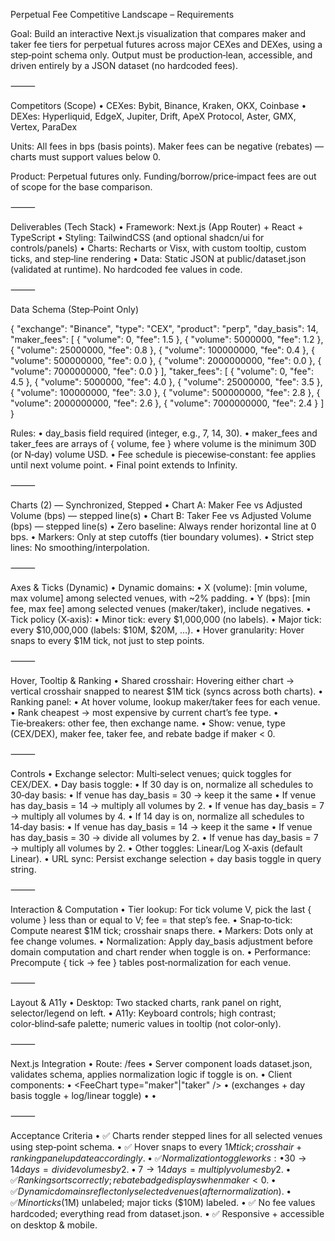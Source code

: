 Perpetual Fee Competitive Landscape – Requirements

Goal: Build an interactive Next.js visualization that compares maker and taker fee tiers for perpetual futures across major CEXes and DEXes, using a step‑point schema only. Output must be production‑lean, accessible, and driven entirely by a JSON dataset (no hardcoded fees).

⸻

Competitors (Scope)
•	CEXes: Bybit, Binance, Kraken, OKX, Coinbase
•	DEXes: Hyperliquid, EdgeX, Jupiter, Drift, ApeX Protocol, Aster, GMX, Vertex, ParaDex

Units: All fees in bps (basis points). Maker fees can be negative (rebates) — charts must support values below 0.

Product: Perpetual futures only. Funding/borrow/price‑impact fees are out of scope for the base comparison.

⸻

Deliverables (Tech Stack)
•	Framework: Next.js (App Router) + React + TypeScript
•	Styling: TailwindCSS (and optional shadcn/ui for controls/panels)
•	Charts: Recharts or Visx, with custom tooltip, custom ticks, and step‑line rendering
•	Data: Static JSON at public/dataset.json (validated at runtime). No hardcoded fee values in code.

⸻

Data Schema (Step‑Point Only)

{
"exchange": "Binance",
"type": "CEX",
"product": "perp",
"day_basis": 14,
"maker_fees": [
{ "volume": 0, "fee": 1.5 },
{ "volume": 5000000, "fee": 1.2 },
{ "volume": 25000000, "fee": 0.8 },
{ "volume": 100000000, "fee": 0.4 },
{ "volume": 500000000, "fee": 0.0 },
{ "volume": 2000000000, "fee": 0.0 },
{ "volume": 7000000000, "fee": 0.0 }
],
"taker_fees": [
{ "volume": 0, "fee": 4.5 },
{ "volume": 5000000, "fee": 4.0 },
{ "volume": 25000000, "fee": 3.5 },
{ "volume": 100000000, "fee": 3.0 },
{ "volume": 500000000, "fee": 2.8 },
{ "volume": 2000000000, "fee": 2.6 },
{ "volume": 7000000000, "fee": 2.4 }
]
}

Rules:
•	day_basis field required (integer, e.g., 7, 14, 30).
•	maker_fees and taker_fees are arrays of { volume, fee } where volume is the minimum 30D (or N‑day) volume USD.
•	Fee schedule is piecewise‑constant: fee applies until next volume point.
•	Final point extends to Infinity.

⸻

Charts (2) — Synchronized, Stepped
•	Chart A: Maker Fee vs Adjusted Volume (bps) — stepped line(s)
•	Chart B: Taker Fee vs Adjusted Volume (bps) — stepped line(s)
•	Zero baseline: Always render horizontal line at 0 bps.
•	Markers: Only at step cutoffs (tier boundary volumes).
•	Strict step lines: No smoothing/interpolation.

⸻

Axes & Ticks (Dynamic)
•	Dynamic domains:
•	X (volume): [min volume, max volume] among selected venues, with ~2% padding.
•	Y (bps): [min fee, max fee] among selected venues (maker/taker), include negatives.
•	Tick policy (X‑axis):
•	Minor tick: every $1,000,000 (no labels).
•	Major tick: every $10,000,000 (labels: $10M, $20M, …).
•	Hover granularity: Hover snaps to every $1M tick, not just to step points.

⸻

Hover, Tooltip & Ranking
•	Shared crosshair: Hovering either chart → vertical crosshair snapped to nearest $1M tick (syncs across both charts).
•	Ranking panel:
•	At hover volume, lookup maker/taker fees for each venue.
•	Rank cheapest → most expensive by current chart’s fee type.
•	Tie‑breakers: other fee, then exchange name.
•	Show: venue, type (CEX/DEX), maker fee, taker fee, and rebate badge if maker < 0.

⸻

Controls
•	Exchange selector: Multi‑select venues; quick toggles for CEX/DEX.
•	Day basis toggle:
•	If 30 day is on, normalize all schedules to 30‑day basis:
•	If venue has day_basis = 30 → keep it the same
•	If venue has day_basis = 14 → multiply all volumes by 2.
•	If venue has day_basis = 7 → multiply all volumes by 4.
•	If 14 day is on, normalize all schedules to 14‑day basis:
•	If venue has day_basis = 14 → keep it the same
•	If venue has day_basis = 30 → divide all volumes by 2.
•	If venue has day_basis = 7 → multiply all volumes by 2.
•	Other toggles: Linear/Log X‑axis (default Linear).
•	URL sync: Persist exchange selection + day basis toggle in query string.

⸻

Interaction & Computation
•	Tier lookup: For tick volume V, pick the last { volume } less than or equal to V; fee = that step’s fee.
•	Snap‑to‑tick: Compute nearest $1M tick; crosshair snaps there.
•	Markers: Dots only at fee change volumes.
•	Normalization: Apply day_basis adjustment before domain computation and chart render when toggle is on.
•	Performance: Precompute { tick → fee } tables post‑normalization for each venue.

⸻

Layout & A11y
•	Desktop: Two stacked charts, rank panel on right, selector/legend on left.
•	A11y: Keyboard controls; high contrast; color‑blind‑safe palette; numeric values in tooltip (not color‑only).

⸻

Next.js Integration
•	Route: /fees
•	Server component loads dataset.json, validates schema, applies normalization logic if toggle is on.
•	Client components:
•	<FeeChart type="maker"|"taker" />
•	<Controls /> (exchanges + day basis toggle + log/linear toggle)
•	<RankPanel />
•	<Legend />

⸻

Acceptance Criteria
•	✅ Charts render stepped lines for all selected venues using step‑point schema.
•	✅ Hover snaps to every $1M tick; crosshair + ranking panel update accordingly.
•	✅ Normalization toggle works:
•	30→14 days = divide volumes by 2.
•	7→14 days = multiply volumes by 2.
•	✅ Ranking sorts correctly; rebate badge displays when maker < 0.
•	✅ Dynamic domains reflect only selected venues (after normalization).
•	✅ Minor ticks ($1M) unlabeled; major ticks ($10M) labeled.
•	✅ No fee values hardcoded; everything read from dataset.json.
•	✅ Responsive + accessible on desktop & mobile.
